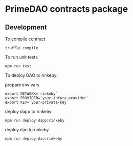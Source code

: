# PrimeDAO contracts package

## Development

To compile contract

```
truffle compile
```


To run unit tests

```
npm run test
```

To deploy DAO to rinkeby:

prepare env vars
```
export NETWORK=`rinkeby`
export PROVIDER=`your-infura-provider`
export KEY=`your-private-key`
```

deploy dapp to rinkeby
```
npm run deploy:dapp:rinkeby
```

deploy dao to rinkeby
```
npm run deploy:dao:rinkeby
```